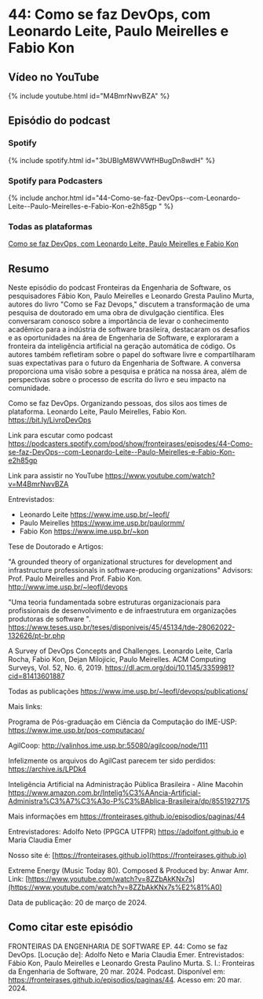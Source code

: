 # 44: Como se faz DevOps, com Leonardo Leite, Paulo Meirelles e Fabio Kon

## Vídeo no YouTube

{% include youtube.html id="M4BmrNwvBZA" %}

## Episódio do podcast

### Spotify

{% include spotify.html id="3bUBIgM8WVWfHBugDn8wdH" %}


### Spotify para Podcasters

{% include anchor.html id="44-Como-se-faz-DevOps--com-Leonardo-Leite--Paulo-Meirelles-e-Fabio-Kon-e2h85gp " %}

### Todas as plataformas

[Como se faz DevOps, com Leonardo Leite, Paulo Meirelles e Fabio Kon](https://podcasters.spotify.com/pod/show/fronteirases/episodes/44-Como-se-faz-DevOps--com-Leonardo-Leite--Paulo-Meirelles-e-Fabio-Kon-e2h85gp )



## Resumo


Neste episódio do podcast Fronteiras da Engenharia de Software, os pesquisadores Fábio Kon, Paulo Meirelles e Leonardo Gresta Paulino Murta, autores do livro "Como se Faz Devops," discutem a transformação de uma pesquisa de doutorado em uma obra de divulgação científica. Eles conversaram conosco sobre a importância de levar o conhecimento acadêmico para a indústria de software brasileira, destacaram os desafios e as oportunidades na área de Engenharia de Software, e exploraram a fronteira da inteligência artificial na geração automática de código. Os autores também refletiram sobre o papel do software livre e compartilharam suas expectativas para o futuro da Engenharia de Software. A conversa proporciona uma visão sobre a pesquisa e prática na nossa área, além de perspectivas sobre o processo de escrita do livro e seu impacto na comunidade.


Como se faz DevOps. Organizando pessoas, dos silos aos times de plataforma. Leonardo Leite, Paulo Meirelles, Fabio Kon. <https://bit.ly/LivroDevOps>

Link para escutar como podcast <https://podcasters.spotify.com/pod/show/fronteirases/episodes/44-Como-se-faz-DevOps--com-Leonardo-Leite--Paulo-Meirelles-e-Fabio-Kon-e2h85gp>

Link para assistir no YouTube <https://www.youtube.com/watch?v=M4BmrNwvBZA>

Entrevistados:

-   Leonardo Leite <https://www.ime.usp.br/~leofl/> 
-   Paulo Meirelles <https://www.ime.usp.br/paulormm/> 
-   Fabio Kon <https://www.ime.usp.br/~kon>

Tese de Doutorado e Artigos:

"A grounded theory of organizational structures for development and infrastructure professionals in software-producing organizations"
Advisors: Prof. Paulo Meirelles and Prof. Fabio Kon.
<http://www.ime.usp.br/~leofl/devops>

"Uma teoria fundamentada sobre estruturas organizacionais para profissionais de desenvolvimento e de infraestrutura em organizações produtoras de software ". <https://www.teses.usp.br/teses/disponiveis/45/45134/tde-28062022-132626/pt-br.php>

A Survey of DevOps Concepts and Challenges. Leonardo Leite, Carla Rocha, Fabio Kon, Dejan Milojicic, Paulo Meirelles. ACM Computing Surveys, Vol. 52, No. 6, 2019. <https://dl.acm.org/doi/10.1145/3359981?cid=81413601887>

Todas as publicações <https://www.ime.usp.br/~leofl/devops/publications/>

Mais links:

Programa de Pós-graduação em Ciência da Computação do IME-USP: <https://www.ime.usp.br/pos-computacao/>

AgilCoop: <http://valinhos.ime.usp.br:55080/agilcoop/node/111>

Infelizmente os arquivos do AgilCast parecem ter sido perdidos: <https://archive.is/LPDk4>

Inteligência Artificial na Administração Pública Brasileira - Aline Macohin <https://www.amazon.com.br/Intelig%C3%AAncia-Artificial-Administra%C3%A7%C3%A3o-P%C3%BAblica-Brasileira/dp/8551927175>

Mais informações em ⁠⁠<https://fronteirases.github.io/episodios/paginas/44>

Entrevistadores: Adolfo Neto (PPGCA UTFPR) ⁠⁠⁠⁠https://adolfont.github.io⁠ e Maria Claudia Emer

Nosso site é: ⁠⁠[https://fronteirases.github.io⁠](https://fronteirases.github.io⁠)

Extreme Energy (Music Today 80). Composed & Produced by: Anwar Amr. Link:⁠ ⁠⁠⁠[https://www.youtube.com/watch?v=8ZZbAkKNx7s⁠](https://www.youtube.com/watch?v=8ZZbAkKNx7s%E2%81%A0)

Data de publicação: 20 de março de 2024.

## Como citar este episódio

FRONTEIRAS DA ENGENHARIA DE SOFTWARE EP. 44: Como se faz DevOps. \[Locução de\]: Adolfo Neto e Maria Claudia Emer. Entrevistados: Fábio Kon, Paulo Meirelles e Leonardo Gresta Paulino Murta. S. l.: Fronteiras da Engenharia de Software, 20 mar. 2024. Podcast. Disponível em: <https://fronteirases.github.io/episodios/paginas/44>. Acesso em: 20 mar. 2024.

